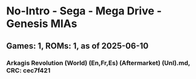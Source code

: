 # No-Intro - Sega - Mega Drive - Genesis MIAs
## Games: 1, ROMs: 1, as of 2025-06-10

### Arkagis Revolution (World) (En,Fr,Es) (Aftermarket) (Unl).md, CRC: cec7f421
